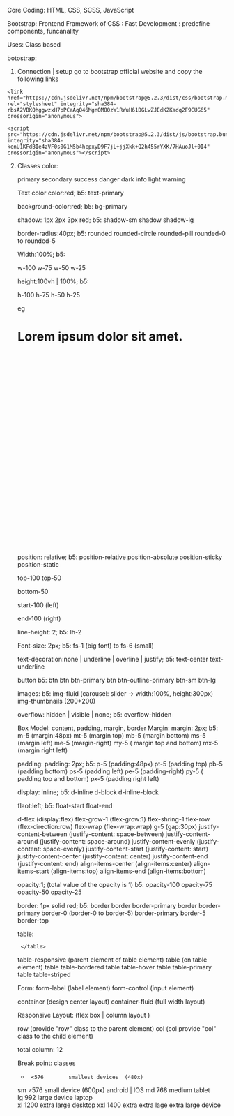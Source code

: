 Core Coding: HTML, CSS, SCSS, JavaScript

Bootstrap: Frontend Framework of CSS
            : Fast Development
            : predefine components, funcanality

Uses:
Class based

botostrap: 

1. Connection | setup
go to bootstrap official website and copy the following links
<!-- css link -->
    <link href="https://cdn.jsdelivr.net/npm/bootstrap@5.2.3/dist/css/bootstrap.min.css" rel="stylesheet" integrity="sha384-rbsA2VBKQhggwzxH7pPCaAqO46MgnOM80zW1RWuH61DGLwZJEdK2Kadq2F9CUG65" crossorigin="anonymous">


<!-- javascript link -->
    <script src="https://cdn.jsdelivr.net/npm/bootstrap@5.2.3/dist/js/bootstrap.bundle.min.js" integrity="sha384-kenU1KFdBIe4zVF0s0G1M5b4hcpxyD9F7jL+jjXkk+Q2h455rYXK/7HAuoJl+0I4" crossorigin="anonymous"></script>

2. Classes
     color:

     primary
     secondary
     success
     danger
     dark
     info
     light
     warning

     Text color
     color:red;
     b5:
     text-primary

     background-color:red;
     b5:
     bg-primary

     shadow: 1px 2px 3px red;
     b5:
     shadow-sm
     shadow
     shadow-lg

     border-radius:40px;
     b5:
     rounded
     rounded-circle
     rounded-pill
     rounded-0 to rounded-5

     Width:100%;
     b5:
    <!-- 100% -->
     w-100
     w-75
     w-50
     w-25

     height:100vh | 100%;
     b5:
     <!-- 100% -->
     h-100
     h-75
     h-50
     h-25

     eg
     <div style="height:500px">
        <h1 class="bg-info h-25">Lorem ipsum dolor sit amet.</h1>
    </div>

    position: relative;
    b5:
    position-relative
    position-absolute
    position-sticky
    position-static

    <!-- 100% -->
    top-100
    top-50

    bottom-50

    start-100  (left)

    end-100   (right)


    line-height: 2;
    b5:
    lh-2

    Font-size: 2px;
    b5:
    fs-1    (big font)
    to 
    fs-6    (small)

    text-decoration:none | underline | overline | justify;
    b5:
    text-center
    text-underline

    button
    b5:
    btn
    btn btn-primary
    btn btn-outline-primary
    btn-sm
    btn-lg

    images:
    b5:
    img-fluid           (carousel: slider  -> width:100%, height:300px)
    img-thumbnails       (200*200)


    overflow: hidden | visible | none;
    b5:
    overflow-hidden


    Box Model: content, padding, margin, border
    Margin:
    margin: 2px;
    b5:
    m-5 (margin:48px)
    mt-5 (margin top)
    mb-5 (margin bottom)
    ms-5  (margin left)
    me-5  (margin-right)
    my-5 ( margin top and bottom)
    mx-5  (margin right left)

    padding:
    padding: 2px;
    b5:
    p-5 (padding:48px)
    pt-5 (padding top)
    pb-5 (padding bottom)
    ps-5  (padding left)
    pe-5  (padding-right)
    py-5 ( padding top and bottom)
    px-5  (padding right left)


    display: inline;
    b5:
    d-inline
    d-block
    d-inline-block

    flaot:left;
    b5:
    float-start
    float-end

    d-flex                  (display:flex)
    flex-grow-1             (flex-grow:1)
    flex-shring-1
    flex-row                (flex-direction:row)
    flex-wrap               (flex-wrap:wrap)
    g-5                     (gap:30px)
    justify-content-between (justify-content: space-between)
    justify-content-around  (justify-content: space-around)
    justify-content-evenly  (justify-content: space-evenly)
    justify-content-start   (justify-content: start)
    justify-content-center  (justify-content: center)
    justify-content-end     (justify-content: end)
    align-items-center      (align-items:center)
    align-items-start       (align-items:top)
    align-items-end         (align-items:bottom)

    opacity:1;  (total value of the opacity is 1)
    b5:
    opacity-100
    opacity-75
    opacity-50
    opacity-25


    border: 1px solid red;
    b5:
    border
    border border-primary
    border border-primary border-0  (border-0 to border-5)
    border-primary border-5 border-top  


    table:
    <div class="table-responsive">
        <table class="table">

        </table>
    </div>

    table-responsive  (parent element of table element)
    table               (on table element)
    table table-bordered
    table table-hover
    table table-primary
    table table-striped


    Form:
    form-label      (label element)
    form-control    (input element)


    container           (design center layout)
    container-fluid     (full width layout)

    
    Responsive Layout: (flex box | column layout )

    row  (provide "row" class to the parent element)
       col (col provide "col" class to the child element)

    total column: 12

    Break point:
    classes
     -      <576        smallest devices  (480x)
    sm      >576        small device       (600px)  android | IOS
    md      768         medium              tablet                      
    lg      992         large device        laptop       
    xl      1200        extra large         desktop
    xxl     1400        extra extra lage    extra large device

    









    






